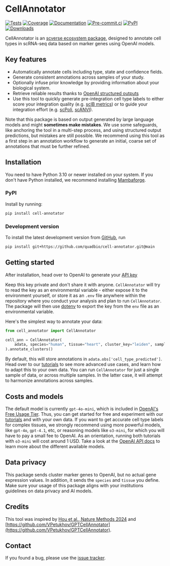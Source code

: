 # CellAnnotator

[![Tests][badge-tests]][tests]
[![Coverage][badge-coverage]][coverage]
[![Documentation][badge-docs]][documentation]
[![Pre-commit.ci][badge-pre-commit]][pre-commit]
[![PyPI][badge-pypi]][pypi]
[![Downloads][badge-downloads]][downloads]

[badge-tests]: https://img.shields.io/github/actions/workflow/status/quadbio/cell-annotator/test.yaml?branch=main
[badge-coverage]: https://codecov.io/gh/quadbio/cell-annotator/branch/main/graph/badge.svg
[badge-docs]: https://img.shields.io/readthedocs/cell-annotator
[badge-pre-commit]: https://results.pre-commit.ci/badge/github/quadbio/cell-annotator/main.svg
[badge-pypi]: https://img.shields.io/pypi/v/cell-annotator.svg
[badge-downloads]: https://static.pepy.tech/badge/cell-annotator

CellAnnotator is an [scverse ecosystem package](https://scverse.org/packages/#ecosystem), designed to annotate cell types in scRNA-seq data based on marker genes using OpenAI models.

## Key features

- Automatically annotate cells including type, state and confidence fields.
- Generate consistent annotations across samples of your study.
- Optionally infuse prior knowledge by providing information about your biological system.
- Retrieve reliable results thanks to [OpenAI structured outputs](https://platform.openai.com/docs/guides/structured-outputs)
- Use this tool to quickly generate pre-integration cell type labels to either score your integration quality (e.g. [scIB metrics](https://scib-metrics.readthedocs.io/en/stable/)) or to guide your integration effort (e.g. [scPoli](https://docs.scarches.org/en/latest/), [scANVI](https://docs.scvi-tools.org/en/stable/api/reference/scvi.model.SCANVI.html)).

Note that this package is based on output generated by large language models and might **sometimes make mistakes**. We use some safeguards, like anchoring the tool in a multi-step process, and using structured output predictions, but mistakes are still possible. We recommend using this tool as a first step in an annotation workflow to generate an initial, coarse set of annotations that must be further refined.

## Installation

You need to have Python 3.10 or newer installed on your system.
If you don't have Python installed, we recommend installing [Mambaforge][].

### PyPI

Install by running:

```bash
pip install cell-annotator
```

### Development version

To install the latest development version from [GitHub](https://github.com/quadbio/cell-annotator), run

```bash
pip install git+https://github.com/quadbio/cell-annotator.git@main
```

## Getting started

After installation, head over to OpenAI to generate your [API key](https://help.openai.com/en/articles/4936850-where-do-i-find-my-openai-api-key)

Keep this key private and don't share it with anyone. `CellAnnotator` will try to read the key as an environmental variable - either expose it to the environment yourself, or store it as an `.env` file anywhere within the repository where you conduct your analysis and plan to run `CellAnnotator`. The package will then use [dotenv](https://pypi.org/project/python-dotenv/) to export the key from the `env` file as an environmental variable.

Here's the simplest way to annotate your data:

```python
from cell_annotator import CellAnnotator

cell_ann = CellAnnotator(
    adata, species="human", tissue="heart", cluster_key="leiden", sample_key="samples",
).annotate_clusters()
```

By default, this will store annotations in `adata.obs['cell_type_predicted']`. Head over to our [tutorials](https://cell-annotator.readthedocs.io/en/latest/notebooks/tutorials/index.html) to see more advanced use cases, and learn how to adapt this to your own data. You can run `CellAnnotator` for just a single sample of data, or across multiple samples. In the latter case, it will attempt to harmonize annotations across samples.

## Costs and models

The default model is currently `gpt-4o-mini`, which is included in [OpenAI's Free Usage Tier](https://platform.openai.com/docs/guides/rate-limits). Thus, you can get started for free and experiment with our [tutorials](https://cell-annotator.readthedocs.io/en/latest/notebooks/tutorials/index.html) and with your own data. If you want to get accurate cell type labels for complex tissues, we strongly recommend using more powerful models, like `gpt-4o`, `gpt-4.1`, etc, or reasoning models like `o3-mini`, for which you will have to pay a small fee to OpenAI. As an orientation, running both tutorials with `o3-mini` will cost around 1 USD. Take a look at the [OpenAI API docs](https://platform.openai.com/docs/models) to learn more about the different available models.

## Data privacy

This package sends cluster marker genes to OpenAI, but no actual gene expression values. In addition, it sends the `species` and `tissue` you define. Make sure your usage of this package aligns with your institutions guidelines on data privacy and AI models.

## Credits

This tool was inspired by [Hou et al., Nature Methods 2024](https://www.nature.com/articles/s41592-024-02235-4) and [https://github.com/VPetukhov/GPTCellAnnotator](https://github.com/VPetukhov/GPTCellAnnotator).

## Contact

If you found a bug, please use the [issue tracker][].

[mambaforge]: https://github.com/conda-forge/miniforge#mambaforge
[issue tracker]: https://github.com/quadbio/cell-annotator/issues
[tests]: https://github.com/quadbio/cell-annotator/actions/workflows/test.yaml
[coverage]: https://codecov.io/gh/quadbio/cell-annotator
[documentation]: https://cell-annotator.readthedocs.io
[pre-commit]: https://results.pre-commit.ci/latest/github/quadbio/cell-annotator/main
[pypi]: https://pypi.org/project/cell-annotator/
[downloads]: https://pepy.tech/project/cell-annotator
